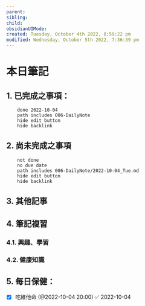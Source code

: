 ```yaml
---
parent: 
sibling: 
child: 
obsidianUIMode: 
created: Tuesday, October 4th 2022, 8:59:22 pm
modified: Wednesday, October 5th 2022, 7:36:39 pm
---
```


# 本日筆記

## 1. 已完成之事項：
```tasks
	done 2022-10-04
	path includes 006-DailyNote
	hide edit button 
	hide backlink
```

## 2. 尚未完成之事項
```tasks
	not done
	no due date
	path includes 006-DailyNote/2022-10-04_Tue.md
	hide edit button 
	hide backlink
```

## 3. 其他記事

## 4. 筆記複習
### 4.1. 興趣、學習

### 4.2. 健康知識

## 5. 每日保健：
- [x] 吃維他命 (@2022-10-04 20:00) ✅ 2022-10-04


